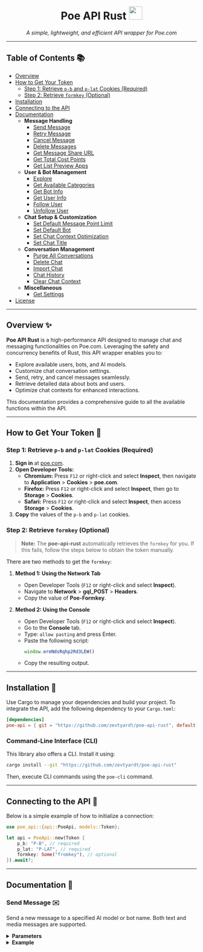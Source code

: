 <div align="center">
  <h1>Poe API Rust <img src="https://psc2.cf2.poecdn.net/favicon.svg" height="35"></h1>
  <em>A simple, lightweight, and efficient API wrapper for Poe.com</em>
</div>

---

## Table of Contents 📚

- [Overview](#overview)
- [How to Get Your Token](#how-to-get-your-token)
  - [Step 1: Retrieve `p-b` and `p-lat` Cookies (Required)](#step-1-retrieve-p-b-and-p-lat-cookies-required)
  - [Step 2: Retrieve `formkey` (Optional)](#step-2-retrieve-formkey-optional)
- [Installation](#installation)
- [Connecting to the API](#connecting-to-the-api)
- [Documentation](#documentation)
  - **Message Handling**
    - [Send Message](#send-message)
    - [Retry Message](#retry-message)
    - [Cancel Message](#cancel-message)
    - [Delete Messages](#delete-messages)
    - [Get Message Share URL](#get-message-share-url)
    - [Get Total Cost Points](#get-total-cost-points)
    - [Get List Preview Apps](#get-list-preview-apps)
  - **User & Bot Management**
    - [Explore](#explore)
    - [Get Available Categories](#get-available-categories)
    - [Get Bot Info](#get-bot-info)
    - [Get User Info](#get-user-info)
    - [Follow User](#follow-user)
    - [Unfollow User](#unfollow-user)
  - **Chat Setup & Customization**
    - [Set Default Message Point Limit](#set-default-message-point-limit)
    - [Set Default Bot](#set-default-bot)
    - [Set Chat Context Optimization](#set-chat-context-optimization)
    - [Set Chat Title](#set-chat-title)
  - **Conversation Management**
    - [Purge All Conversations](#purge-all-conversations)
    - [Delete Chat](#delete-chat)
    - [Import Chat](#import-chat)
    - [Chat History](#chat-history)
    - [Clear Chat Context](#clear-chat-context)
  - **Miscellaneous**
    - [Get Settings](#get-settings)
- [License](#license)

---

## Overview ✨

**Poe API Rust** is a high-performance API designed to manage chat and messaging functionalities on Poe.com. Leveraging the safety and concurrency benefits of Rust, this API wrapper enables you to:

- Explore available users, bots, and AI models.
- Customize chat conversation settings.
- Send, retry, and cancel messages seamlessly.
- Retrieve detailed data about bots and users.
- Optimize chat contexts for enhanced interactions.

This documentation provides a comprehensive guide to all the available functions within the API.

---

## How to Get Your Token 🔑

### Step 1: Retrieve `p-b` and `p-lat` Cookies (Required)

1. **Sign in** at [poe.com](https://poe.com/).
2. **Open Developer Tools:**
   - **Chromium:** Press `F12` or right-click and select **Inspect**, then navigate to **Application** > **Cookies** > **poe.com**.
   - **Firefox:** Press `F12` or right-click and select **Inspect**, then go to **Storage** > **Cookies**.
   - **Safari:** Press `F12` or right-click and select **Inspect**, then access **Storage** > **Cookies**.
3. **Copy** the values of the `p-b` and `p-lat` cookies.

### Step 2: Retrieve `formkey` (Optional)

> **Note:** The **poe-api-rust** automatically retrieves the `formkey` for you. If this fails, follow the steps below to obtain the token manually.

There are two methods to get the `formkey`:

1. **Method 1: Using the Network Tab**
   - Open Developer Tools (`F12` or right-click and select **Inspect**).
   - Navigate to **Network** > **gql_POST** > **Headers**.
   - Copy the value of **Poe-Formkey**.

2. **Method 2: Using the Console**
   - Open Developer Tools (`F12` or right-click and select **Inspect**).
   - Go to the **Console** tab.
   - Type: `allow pasting` and press Enter.
   - Paste the following script:
     ```js
     window.ereNdsRqhp2Rd3LEW()
     ```
   - Copy the resulting output.

---

## Installation 💾

Use Cargo to manage your dependencies and build your project. To integrate the API, add the following dependency to your `Cargo.toml`:

```toml
[dependencies]
poe-api = { git = "https://github.com/zevtyardt/poe-api-rust", default-features = false }
```

### Command-Line Interface (CLI)

This library also offers a CLI. Install it using:

```bash
cargo install --git "https://github.com/zevtyardt/poe-api-rust"
```

Then, execute CLI commands using the `poe-cli` command.

---

## Connecting to the API 🔗

Below is a simple example of how to initialize a connection:

```rust
use poe_api::{api::PoeApi, models::Token};

let api = PoeApi::new(Token {
    p_b: "P-B", // required
    p_lat: "P-LAT", // required
    formkey: Some("fromkey"), // optional
}).await?;
```

---

## Documentation 📖

### Send Message ✉️

Send a new message to a specified AI model or bot name. Both text and media messages are supported.

<details>
<summary><b>Parameters</b></summary>

```rust
pub struct SendMessageData<'a> {
    pub bot_handle: &'a str,
    pub message: &'a str,
    pub chat_id: Option<i64>,
    pub files: Vec<FileInput<'a>>,
}

pub enum FileInput<'a> {
    Url(&'a str),
    Local(PathBuf),
}
```
</details>

<details>
<summary><b>Example</b></summary>

```rust
use poe_api::models::{SendMessageData, FileInput};
use futures_util::StreamExt;

// Ask a simple question using the "gemini-2.0-flash" model.
let mut message = api.send_message(SendMessageData {
    bot_handle: "gemini-2.0-flash",
    message: "What is the result of 2x2?",
    ..Default::default()
}).await?;

// Handle streamed output.
while let Some(chunk) = message.next().await {
    // Process the chunk or print it directly.
    chunk.print()?;
}

// For non-streamed output:
let text = message.text().await;
```

**Another Example:**

Sending a message in an existing chat thread including an image referenced locally:

```rust
// Retrieve chat_id from an existing message.
let chat_id = message.chat().inner.chat_id;
let message_data = SendMessageData {
    bot_handle: "gemini-2.0-flash",
    message: "Who is she?",
    chat_id: Some(chat_id),
    files: vec![
        FileInput::Local("my-wife.png")
    ],
};

let mut message = api.send_message(message_data).await?;
// Alternatively:
let mut message = message.chat().send_message(message_data).await?;

println!("{}", message.text().await);
```

**Expected Output:**

```markdown
The anime character in the image is Ritsu Tainaka from the anime series K-On!. She is the self-proclaimed president of the Light Music Club and the drummer of the band Ho-kago Tea Time.

---

Related searches:
+ [anime characters in image](https://www.google.com/search?q=anime+characters+in+image&client=app-vertex-grounding-quora-poe)
+ [anime with characters Ritsu Tainaka](https://www.google.com/search?q=anime+with+characters+Ritsu+Tainaka&client=app-vertex-grounding-quora-poe)
```

---

### Retry Message 🔄

Reattempt sending or recreating a message that was previously undelivered or inappropriate.

<details>
<summary><b>Parameters</b></summary>

| Field Name  | Data Type | Description     |
|-------------|-----------|-----------------|
| `chat_code` | `&str`    | Chat identifier |
</details>

<details>
<summary><b>Example</b></summary>

```rust
let chat_code: &str = "sample";
let mut message = api.retry_message(chat_code).await?;

message = message.retry().await?;

// Functionality similar to send_message.
```
</details>

---

### Cancel Message ❌

Cancel a message that is in the process of being sent to avoid duplicates or errors.

<details>
<summary><b>Parameters</b></summary>

| Field Name | Data Type | Description     |
|------------|-----------|-----------------|
| `chat_id`  | `i64`     | Chat identifier |
</details>

<details>
<summary><b>Example</b></summary>

```rust
let chat_id: i64 = 12345;
api.cancel_message(chat_id).await?;

// Alternately, cancel via the message instance.
message.cancel().await?;
```
</details>

---

### Delete Messages 🗑️

Delete one or more messages from a chat by specifying their message IDs.

<details>
<summary><b>Parameters</b></summary>

| Field Name   | Data Type   | Description                               |
|--------------|-------------|-------------------------------------------|
| `chat_id`    | `i64`       | Chat identifier                           |
| `message_ids`| `Vec<i64>`  | Vector containing message IDs             |
</details>

<details>
<summary><b>Example</b></summary>

```rust
let chat_id: i64 = 12345;
let message_ids: Vec<i64> = vec![678910, 11121314];
api.delete_message(chat_id, message_ids).await?;

// Delete specific message types:
message.delete_user_message().await?;
message.delete_bot_message().await?;
// Or clear both contexts:
message.delete_message_context().await?;
```
</details>

---

### Get Message Share URL 🔗

Generate a shareable URL for a specific message, making it easy to share externally.

<details>
<summary><b>Parameters</b></summary>

| Field Name   | Data Type   | Description              |
|--------------|-------------|--------------------------|
| `chat_id`    | `i64`       | Chat identifier          |
| `message_ids`| `Vec<i64>`  | Vector containing IDs    |
</details>

<details>
<summary><b>Example</b></summary>

```rust
let chat_id: i64 = 12345;
let message_ids: Vec<i64> = vec![678910, 11121314];
api.get_message_share_url(chat_id, message_ids).await?;

// Alternatively, via the message instance:
message.share().await?;
```
</details>

---

### Get Total Cost Points 💰

Calculate the total cost (in message points) for a specific message. Useful for metering or billing.

<details>
<summary><b>Parameters</b></summary>

| Field Name     | Data Type | Description          |
|----------------|-----------|----------------------|
| `message_code` | `&str`    | Message identifier   |
</details>

<details>
<summary><b>Example</b></summary>

```rust
let message_code: &str = "abcdef";
api.get_total_cost_points(message_code).await?;

// Or via the message instance:
message.total_cost_points().await?;
```
</details>

---

### Get List Preview Apps 📱

Generate a shareable URL for preview apps. Poe.com's "Previews" feature allows you to interact with web applications, such as games, animations, or data visualizations using AI coding models.

<details>
<summary><b>Parameters</b></summary>

| Field Name   | Data Type | Description            |
|--------------|-----------|------------------------|
| `message_id` | `i64`     | Message identifier     |
</details>

<details>
<summary><b>Example</b></summary>

```rust
let message_id: i64 = 12345;
api.get_list_preview_app(message_id).await?;

// Or via the message instance:
message.list_preview_app().await?;
```
</details>

---

### Explore 🔎

Discover available users, bots, and AI models. Use this function to retrieve a list of valid categories.

<details>
<summary><b>Parameters</b></summary>

```rust
pub enum EntityType {
    User,
    Bot,
}

pub struct SearchData<'a> {
    pub query: Option<&'a str>,
    pub category_name: &'a str,
    pub entity_type: EntityType,
    pub count: usize,
}
```
</details>

<details>
<summary><b>Example</b></summary>

```rust
use poe_api::search::Entity;
use futures_util::StreamExt;

let search_data = SearchData {
    query: Some("deepseek"),
    entity_type: EntityType::Bot,
    ..Default::default()
};

let mut result = api.explore(search_data).await?;

while let Some(entity) = result.next().await {
    match entity {
        Entity::User(user_info) => {
            // Process user data.
        }
        Entity::Bot(bot_info) => {
            // Process bot data.
        }
    }
}
```
</details>

---

### Get Available Categories 📑

Retrieve a list of all available AI model categories so that you can quickly find your interest.

<details>
<summary><b>Example</b></summary>

```rust
let categories = api.get_available_categories().await?;
println!("{:?}", categories);
```

**Expected Output:**

```markdown
["Official", "Reasoning", "Apps", "Search", "Image generation", "Audio and video", "For you", "Popular", "Funny", "Roleplay", "AI", "Utilities", "Programming", "Hobbies", "Learning", "Game Apps", "Featured", "Professional", "Creative writing", "Game Bots", "Advice", "Mind", "Translation", "Text analysis", "New"]
```
</details>

---

### Get Bot Info 🤖

Retrieve detailed information about a specific bot, including configuration, status, and capabilities.

<details>
<summary><b>Parameters</b></summary>

| Field Name  | Data Type | Description         |
|-------------|-----------|---------------------|
| `bot_handle`| `&str`    | Bot handle name     |
</details>

<details>
<summary><b>Example</b></summary>

```rust
let bot_handle: &str = "Claude-3.7-Sonnet-Reasoning";
let bot_info = api.get_bot_info(bot_handle).await?;
println!("{:?}", bot_info);
```

**Expected Output:**

```markdown
Some(BotInfo {
    id: "Qm90OjEwMjY=",
    bot_id: 1026,
    handle: "Claude-3.7-Sonnet-Reasoning",
    display_name: "Claude-3.7-Sonnet-Reasoning",
    model: Some("flannel_reasoning"),
    picture_url: Some("https://qph.cf2.poecdn.net/main-thumb-pb-1026-200-fvvsiofehkfrtswcutfmahqytzyfadsp.jpeg"),
    description: "Anthropic's most intelligent model (with reasoning capabilities on by default). Claude 3.7 Sonnet is a hybrid reasoning model, producing near-instant responses or extended, step-by-step thinking. Recommended for complex math or coding problems. Supports a 200k token context window.",
    powered_by: Some("Powered by Anthropic."),
    tags: ["OFFICIAL"],
    display_message_point_price: 123,
    introduction: Some(""),
    is_created_by_poe_user_account: false
})
```
</details>

---

### Get User Info 👤

Fetch profile details for a specific user.

<details>
<summary><b>Parameters</b></summary>

| Field Name   | Data Type | Description       |
|--------------|-----------|-------------------|
| `user_handle`| `&str`    | User handle name  |
</details>

<details>
<summary><b>Example</b></summary>

```rust
let user_handle: &str = "openai";
let user_info = api.get_user_info(user_handle).await?;
println!("{:?}", user_info);
```

**Expected Output:**

```markdown
Some(UserInfo {
    id: "UG9lVXNlcjoyOTEwNDAwODc5",
    uid: 2910400879,
    handle: "openai",
    full_name: "OpenAI",
    follower_count: 2470,
    medium_profile_photo_url: Some("https://qph.cf2.poecdn.net/main-thumb-2910400879-100-wrfgcbmfjrhquvwlxvypitmawpovrxoi.jpeg"),
    profile_photo_url: Some("https://qph.cf2.poecdn.net/main-thumb-2910400879-200-wrfgcbmfjrhquvwlxvypitmawpovrxoi.jpeg")
})
```
</details>

---

### Follow User ➕

Add the specified user to your follow list to track updates and activities.

<details>
<summary><b>Parameters</b></summary>

| Field Name  | Data Type | Description       |
|-------------|-----------|-------------------|
| `user_id`   | `i64`     | User identifier   |
</details>

<details>
<summary><b>Example</b></summary>

```rust
let user_id: i64 = 123456;
api.follow_user(user_id).await?;
```
</details>

---

### Unfollow User ➖

Remove the specified user from your follow list.

<details>
<summary><b>Parameters</b></summary>

| Field Name  | Data Type | Description       |
|-------------|-----------|-------------------|
| `user_id`   | `i64`     | User identifier   |
</details>

<details>
<summary><b>Example</b></summary>

```rust
let user_id: i64 = 123456;
api.unfollow_user(user_id).await?;
```
</details>

---

### Set Default Message Point Limit 🔢

Set the default threshold for message points per conversation. Useful for enforcing usage policies or managing message sizes.

<details>
<summary><b>Parameters</b></summary>

| Field Name | Data Type | Description                                           |
|------------|-----------|-------------------------------------------------------|
| `limit`    | `usize`   | Maximum number of message points allowed per chat     |
</details>

<details>
<summary><b>Example</b></summary>

```rust
let limit: usize = 420;
api.set_default_message_point_limit(limit).await?;
```
</details>

---

### Set Default Bot 🛠️

Assign a default bot to the chat system when no specific bot is chosen.

<details>
<summary><b>Parameters</b></summary>

| Field Name | Data Type | Description         |
|------------|-----------|---------------------|
| `bot_id`   | `i64`     | Bot identifier      |
</details>

<details>
<summary><b>Example</b></summary>

```rust
let bot_id: i64 = 420;
api.set_default_bot(bot_id).await?;
```
</details>

---

### Set Chat Context Optimization ⚙️

Toggle context optimization for a chat session to improve relevance and performance.

<details>
<summary><b>Parameters</b></summary>

| Field Name | Data Type | Description                                                   |
|------------|-----------|---------------------------------------------------------------|
| `chat_id`  | `i64`     | Chat identifier                                               |
| `enabled`  | `bool`    | Set `true` to enable or `false` to disable optimization       |
</details>

<details>
<summary><b>Example</b></summary>

```rust
let chat_id: i64 = 420;
let enabled: bool = false;
api.set_chat_context_optimization(chat_id, enabled).await?;

// Alternatively, via the message's chat instance:
message.chat().set_context_optimization(enabled).await?;
```
</details>

---

### Set Chat Title 🏷️

Update the title of an existing chat conversation.

<details>
<summary><b>Parameters</b></summary>

| Field Name  | Data Type | Description            |
|-------------|-----------|------------------------|
| `chat_id`   | `i64`    | Chat identifier         |
| `new_title` | `&str`   | New title for the chat  |
</details>

<details>
<summary><b>Example</b></summary>

```rust
let chat_id: i64 = 420;
let new_title: &str = "ayonima";
api.set_new_title(chat_id, new_title).await?;

// Or via the message’s chat instance:
message.chat().set_title(new_title).await?;
```
</details>

---

### Purge All Conversations 🧹

Remove all chat conversations from the system to reset the chat history.

<details>
<summary><b>Example</b></summary>

```rust
api.purge_all_conversations().await?;
```
</details>

---

### Delete Chat 🗑️

Delete a specific chat session using its unique identifier.

<details>
<summary><b>Parameters</b></summary>

| Field Name | Data Type | Description         |
|------------|-----------|---------------------|
| `chat_id`  | `i64`     | Chat identifier     |
</details>

<details>
<summary><b>Example</b></summary>

```rust
let chat_id: i64 = 420;
api.delete_chat(chat_id).await?;

// Or via the message's chat instance:
message.chat().delete().await?;
```
</details>

---

### Import Chat 📥

Import chat data from an external source, useful for migrating or restoring conversations.

<details>
<summary><b>Parameters</b></summary>

| Field Name  | Data Type | Description         |
|-------------|-----------|---------------------|
| `chat_code` | `&str`   | Chat identifier      |
</details>

<details>
<summary><b>Example</b></summary>

```rust
let chat_code: &str = "sample";
api.import_chat(chat_code).await?;
```
</details>

---

### Chat History 📜

Retrieve the complete history of chat conversations.

<details>
<summary><b>Example</b></summary>

```rust
while let Some(chat) = api.chat_history() {
    dbg!(chat);
}
```
</details>

---

### Clear Chat Context 🔄

Reset the context of a specific chat conversation by clearing any stored temporary data. This is useful for restarting a conversation without any residual context.

<details>
<summary><b>Parameters</b></summary>

| Field Name | Data Type | Description         |
|------------|-----------|---------------------|
| `chat_id`  | `i64`     | Chat identifier     |
</details>

<details>
<summary><b>Example</b></summary>

```rust
let chat_id: i64 = 123456;
api.clear_chat_context(chat_id).await?;

// Or via the message's chat instance:
message.chat().clear_context().await?;
```
</details>

---

### Get Settings ⚙️

Retrieve your settings including remaining points and additional configuration details.

<details>
<summary><b>Example</b></summary>

```rust
let my_setting = api.get_settings().await?;
println!("{:?}", my_setting);
```

**Expected Output:**

```markdown
MySettings {
    uid: 659168979,
    default_bot: DefaultBot {
        display_name: "Assistant",
        bot_id: 3002,
        id: "Qm90OjMwMDI="
    },
    message_point_info: MessagePointInfo {
        message_point_reset_time: +57199-01-26T05:30:00Z,
        message_point_balance: 1827,
        total_message_point_allotment: 3000,
        all_chat_default_point_price_threshold_per_message: 500
    },
    primary_phone_number: None,
    primary_email: Some("[REDACTED]"),
    confirmed_emails: ["[REDACTED]"],
    has_active_subscription: false,
    enable_gtm_event_sending: true,
    viewer_country_code: "ID",
    global_context_optimization_status: true,
    enable_global_context_optimization: true,
    has_unread_message: false
}
```
</details>

---

## License 📄

```text
MIT License

Copyright (c) 2025 zevtyardt

Permission is hereby granted, free of charge, to any person obtaining a copy
of this software and associated documentation files (the "Software"), to deal
in the Software without restriction, including without limitation the rights
to use, copy, modify, merge, publish, distribute, sublicense, and/or sell
copies of the Software, and to permit persons to whom the Software is
furnished to do so, subject to the following conditions:

The above copyright notice and this permission notice shall be included in all
copies or substantial portions of the Software.

THE SOFTWARE IS PROVIDED "AS IS", WITHOUT WARRANTY OF ANY KIND, EXPRESS OR
IMPLIED, INCLUDING BUT NOT LIMITED TO THE WARRANTIES OF MERCHANTABILITY,
FITNESS FOR A PARTICULAR PURPOSE AND NONINFRINGEMENT. IN NO EVENT SHALL THE
AUTHORS OR COPYRIGHT HOLDERS BE LIABLE FOR ANY CLAIM, DAMAGES OR OTHER
LIABILITY, WHETHER IN AN ACTION OF CONTRACT, TORT OR OTHERWISE, ARISING FROM,
OUT OF OR IN CONNECTION WITH THE SOFTWARE OR THE USE OR OTHER DEALINGS IN THE
SOFTWARE.
```
